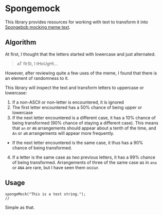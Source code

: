 # Spongemock
This library provides resources for working with text to
transform it into [Spongebob mocking meme text](http://knowyourmeme.com/memes/mocking-spongebob).

## Algorithm
At first, I thought that the letters started with lowercase
and just alternated.

> aT fIrSt, I tHoUgHt...

However, after reviewing quite a few uses of the meme, I
found that there is an element of randomness to it.

This library will inspect the text and transform letters
to uppercase or lowercase:

1. If a non-ASCII or non-letter is encountered, it is ignored
2. The first letter encountered has a 50% chance of being
 upper or lowercase
3. If the next letter encountered is a different case, it has
 a 10% chance of being transformed (90% chance of staying a
 different case). This means that `an` or `AN` arrangements
 should appear about a tenth of the time, and `An` or `aN`
 arrangements will appear more frequently.
 * If the next letter encountered is the same case, it thus
 has a 90% chance of being transformed.
4. If a letter is the same case as _two_ previous letters,
 it has a 99% chance of being transformed. Arrangements of
 three of the same case as in `ana` or `ANA` are rare, but
 I have seen them occur.

## Usage

    spongeMock("This is a test string.");
    // 

Simple as that.
